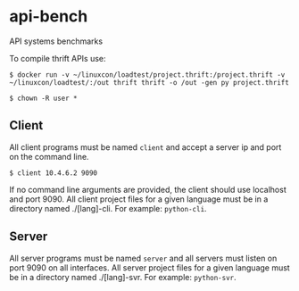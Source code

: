 # api-bench
API systems benchmarks

To compile thrift APIs use:

```
$ docker run -v ~/linuxcon/loadtest/project.thrift:/project.thrift -v ~/linuxcon/loadtest/:/out thrift thrift -o /out -gen py project.thrift

$ chown -R user *
```

## Client

All client programs must be named `client` and accept a server ip and port on the command line.

```
$ client 10.4.6.2 9090
```

If no command line arguments are provided, the client should use localhost and port 9090. All client project files for a given language must be in a directory named ./[lang]-cli. For example: `python-cli`.


## Server

All server programs must be named `server` and all servers must listen on port 9090 on all interfaces. All server project files for a given language must be in a directory named ./[lang]-svr. For example: `python-svr`.



